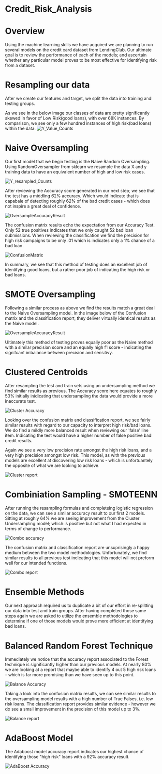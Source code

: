 # Credit_Risk_Analysis

# Overview

Using the machine learning skills we have acquired we are planning to run several models on the credit card dataset from LendingClub.  Our ultimate goal is to review the performance of each of the models; and ascertain whether any particular model proves to be most effective for identifying risk from a dataset. 

# Resampling our data

After we create our features and target, we split the data into training and testing groups.  

As we see in the below image our classes of data are pretty significantly skewed in favor of Low Risk(good loans), with over 68K instances.  By comparison, we see only a few hundred instances of high risk(bad loans) within the data. 
![Y_Value_Counts]()

# Naive Oversampling

Our first model that we begin testing is the Naive Random Oversampling.  Using RandomOversampler from sklearn we resample the data X and y training data to have an equivalent number of high and low risk cases.

![Y_resampled_Counts]()

After reviewing the Accuracy score generated in our next step; we see that the test has a middling 62% accuracy.  Which would indicate that is capabale of detecting roughly 62% of the bad credit cases - which does not inspire a great deal of confidence. 

![OversampleAccuracyResult]()

The confusion matrix results echo the expectation from our Accuracy Test.  Only 52 true positives indicates that we only caught 52 bad loan submissions. When reviewing the classification we find the precision for high risk campaigns to be only .01 which is indicates only a 1% chance of a bad loan.  

![ConfusionMatrix]()

In summary, we see that this method of testing does an excellent job of identifying good loans, but a rather poor job of indicating the high risk or bad loans. 

# SMOTE Oversampling

Following a similar process as above we find the results match a great deal to the Naive Oversampling model.  In the image below of the Confusion matrix and the classification report, they deliver virtually identical results as the Naive model.  

![OversampleAccuracyResult]()

Ultimately this method of testing proves equally poor as the Naive method with a similar precision score and an equally high f1 score - indicating the signifcant imbalance between precision and sensitivy. 

# Clustered Centroids

After resampling the test and train sets using an undersampling method we find similar results as previous.  The Accuracy score here equates to roughly 53% initially inidicating that undersampling the data would provide a more inaccurate test. 

![Cluster Accuracy]()

Looking over the confusion matrix and classification report, we see fairly similar results with regard to our capacity to interpret high risk/bad loans. We do find a mildly more balanced result when reviewing our 'false' line item.  Indicating the test would have a higher number of false positive bad credit results.  

Again we see a very low precision rate amongst the high risk loans, and a very high precision amongst low risk.  This model, as with the previous models are excellent at discovering low risk loans - which is unfortuantely the opposite of what we are looking to achieve.

![Cluster report]()


# Combiniation Sampling - SMOTEENN

After running the resampling formulas and completeing logistic regression on the data, we can see a similar accuracy result to our first 2 models.  Sitting at roughly 64% we are seeing improvement from the Cluster Undersampling model; which is positive but not what I had expected in terms of change to performance. 

![Combo accuracy]() 

The confusion matrix and classification report are unsuprisingly a happy medium between the two model methodologies. Unfortunately, we find similar results to all previous test indicating that this model will not preform well for our intended functions. 

![Combo report]()

# Ensemble Methods

Our next approach required us to duplicate a bit of our effort in re-splitting our data into test and train groups.  After having completed those same steps again we are asked to utilize the ensemble methodologies to determine if one of those models would prove more efficient at identifying bad loans.

# Balanced Random Forest Technique

Immediately we notice that the accuracy report associated to the Forest technique is significantly higher than our previous models.  At nearly 80% we are looking at a report that maybe able to identify 4 out 5 high risk loans - which is far more promising than we have seen up to this point.

![Balance Accuracy]()

Taking a look into the confusion matrix results, we can see similar results to the oversampling model results with a high number of True Falses, i.e. low risk loans. The classification report provides similar evidence - however we do see a small improvement in the precision of this model up to 3%.

![Balance report]()

# AdaBoost Model

The Adaboost model accuracy report indicates our highest chance of identifying those "high risk" loans with a 92% accuracy result.  

![AdaBoost Accuracy]()






